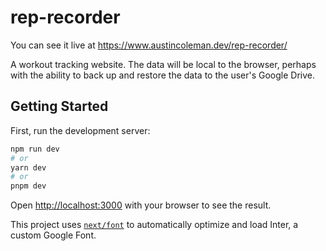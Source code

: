 # rep-recorder

You can see it live at https://www.austincoleman.dev/rep-recorder/

A workout tracking website. The data will be local to the browser, perhaps with the ability to back up and restore the data to the user's Google Drive.

## Getting Started

First, run the development server:

```bash
npm run dev
# or
yarn dev
# or
pnpm dev
```

Open [http://localhost:3000](http://localhost:3000) with your browser to see the result.

This project uses [`next/font`](https://nextjs.org/docs/basic-features/font-optimization) to automatically optimize and load Inter, a custom Google Font.
